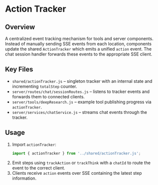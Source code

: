 # Action Tracker

## Overview
A centralized event tracking mechanism for tools and server components. Instead of manually sending SSE events from each location, components update the shared `ActionTracker` which emits a unified `action` event. The chat session handler forwards these events to the appropriate SSE client.

## Key Files
- `shared/actionTracker.js` – singleton tracker with an internal state and incrementing `totalStep` counter.
- `server/routes/chat/sessionRoutes.js` – listens to tracker events and forwards them to connected clients.
- `server/tools/deepResearch.js` – example tool publishing progress via `actionTracker`.
- `server/services/chatService.js` – streams chat events through the tracker.

## Usage
1. Import `actionTracker`:
   ```javascript
   import { actionTracker } from '../shared/actionTracker.js';
   ```
2. Emit steps using `trackAction` or `trackThink` with a `chatId` to route the event to the correct client.
3. Clients receive `action` events over SSE containing the latest step information.
